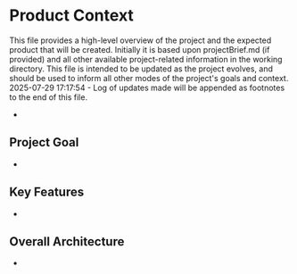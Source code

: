 # Product Context

This file provides a high-level overview of the project and the expected product that will be created. Initially it is based upon projectBrief.md (if provided) and all other available project-related information in the working directory. This file is intended to be updated as the project evolves, and should be used to inform all other modes of the project's goals and context.
2025-07-29 17:17:54 - Log of updates made will be appended as footnotes to the end of this file.

*

## Project Goal

*   

## Key Features

*   

## Overall Architecture

*   